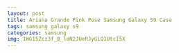 ```yaml
---
layout: post
title: Ariana Grande Pink Pose Samsung Galaxy S9 Case
tags: samsung galaxy s9
categories: samsung
img: 1WG15Zcz3f_8_loN2JUeRJyGLQ1UtcI5X
---
```


